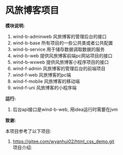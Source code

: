 # 风旅博客项目

**模块说明:**
1. wind-b-adminweb 风旅博客的管理后台的接口
2. wind-b-base 所有项目的一些公共类或者公共配置
3. wind-b-service 用于储存数据调取数据的服务
4. wind-b-web 提供风旅博客前端pc网站项目的接口
5. wind-b-wxweb 提供风旅博客小程序项目的接口
6. wind-f-admin 风旅博客的管理后台的前端项目
7. wind-f-web 风旅博客的pc端
8. wind-f-mobile 风旅博客的移动端
9. wind-f-uni 风旅博客的小程序端

**运行:**

1. 后台api接口是wind-b-web, 用idea运行时需要在jvm 

**致谢:**

本项目参考了以下项目:
1. https://gitee.com/wyanhui02/html_css_demo.git  
  项目介绍:
